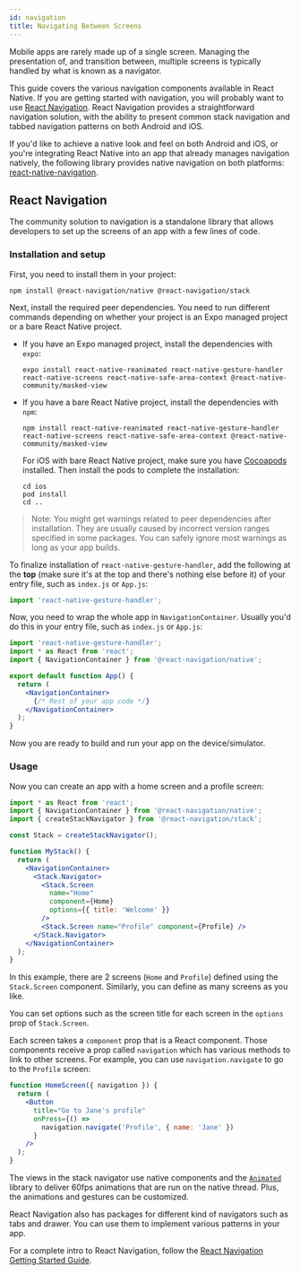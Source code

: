 ```yaml
---
id: navigation
title: Navigating Between Screens
---
```


Mobile apps are rarely made up of a single screen. Managing the presentation of, and transition between, multiple screens is typically handled by what is known as a navigator.

This guide covers the various navigation components available in React Native. If you are getting started with navigation, you will probably want to use [React Navigation](navigation.md#react-navigation). React Navigation provides a straightforward navigation solution, with the ability to present common stack navigation and tabbed navigation patterns on both Android and iOS.

If you'd like to achieve a native look and feel on both Android and iOS, or you're integrating React Native into an app that already manages navigation natively, the following library provides native navigation on both platforms: [react-native-navigation](https://github.com/wix/react-native-navigation).

## React Navigation

The community solution to navigation is a standalone library that allows developers to set up the screens of an app with a few lines of code.

### Installation and setup

First, you need to install them in your project:

```shell
npm install @react-navigation/native @react-navigation/stack
```

Next, install the required peer dependencies. You need to run different commands depending on whether your project is an Expo managed project or a bare React Native project.

- If you have an Expo managed project, install the dependencies with `expo`:

  ```shell
  expo install react-native-reanimated react-native-gesture-handler react-native-screens react-native-safe-area-context @react-native-community/masked-view
  ```

- If you have a bare React Native project, install the dependencies with `npm`:

  ```shell
  npm install react-native-reanimated react-native-gesture-handler react-native-screens react-native-safe-area-context @react-native-community/masked-view
  ```

  For iOS with bare React Native project, make sure you have [Cocoapods](https://cocoapods.org/) installed. Then install the pods to complete the installation:

  ```shell
  cd ios
  pod install
  cd ..
  ```

> Note: You might get warnings related to peer dependencies after installation. They are usually caused by incorrect version ranges specified in some packages. You can safely ignore most warnings as long as your app builds.

To finalize installation of `react-native-gesture-handler`, add the following at the **top** (make sure it's at the top and there's nothing else before it) of your entry file, such as `index.js` or `App.js`:

```js
import 'react-native-gesture-handler';
```

Now, you need to wrap the whole app in `NavigationContainer`. Usually you'd do this in your entry file, such as `index.js` or `App.js`:

```jsx
import 'react-native-gesture-handler';
import * as React from 'react';
import { NavigationContainer } from '@react-navigation/native';

export default function App() {
  return (
    <NavigationContainer>
      {/* Rest of your app code */}
    </NavigationContainer>
  );
}
```

Now you are ready to build and run your app on the device/simulator.

### Usage

Now you can create an app with a home screen and a profile screen:

```jsx
import * as React from 'react';
import { NavigationContainer } from '@react-navigation/native';
import { createStackNavigator } from '@react-navigation/stack';

const Stack = createStackNavigator();

function MyStack() {
  return (
    <NavigationContainer>
      <Stack.Navigator>
        <Stack.Screen
          name="Home"
          component={Home}
          options={{ title: 'Welcome' }}
        />
        <Stack.Screen name="Profile" component={Profile} />
      </Stack.Navigator>
    </NavigationContainer>
  );
}
```

In this example, there are 2 screens (`Home` and `Profile`) defined using the `Stack.Screen` component. Similarly, you can define as many screens as you like.

You can set options such as the screen title for each screen in the `options` prop of `Stack.Screen`.

Each screen takes a `component` prop that is a React component. Those components receive a prop called `navigation` which has various methods to link to other screens. For example, you can use `navigation.navigate` to go to the `Profile` screen:

```jsx
function HomeScreen({ navigation }) {
  return (
    <Button
      title="Go to Jane's profile"
      onPress={() =>
        navigation.navigate('Profile', { name: 'Jane' })
      }
    />
  );
}
```

The views in the stack navigator use native components and the [`Animated`](animated.md) library to deliver 60fps animations that are run on the native thread. Plus, the animations and gestures can be customized.

React Navigation also has packages for different kind of navigators such as tabs and drawer. You can use them to implement various patterns in your app.

For a complete intro to React Navigation, follow the [React Navigation Getting Started Guide](https://reactnavigation.org/docs/getting-started.html).
